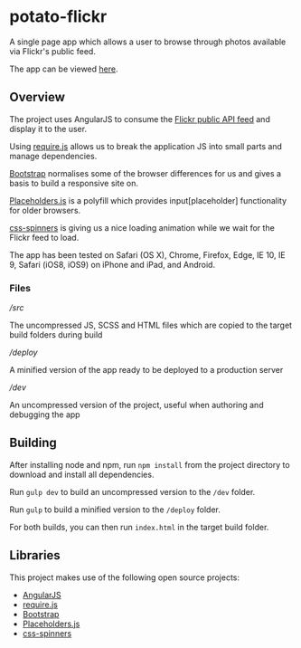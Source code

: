 # potato-flickr
A single page app which allows a user to browse through photos available via Flickr's public feed. 

The app can be viewed [here](http://tarling.github.io/potato-flickr/deploy/).

## Overview

The project uses AngularJS to consume the [Flickr public API feed](https://api.flickr.com/services/feeds/photos_public.gne?tags=potato&tagmode=all&format=json) and display it to the user. 

Using [require.js](https://github.com/jrburke/requirejs) allows us to break the application JS into small parts and manage dependencies. 

[Bootstrap](https://github.com/twbs/bootstrap) normalises some of the browser differences for us and gives a basis to build a responsive site on.

[Placeholders.js](https://github.com/jamesallardice/Placeholders.js) is a polyfill which provides input[placeholder] functionality for older browsers.

[css-spinners](https://github.com/jlong/css-spinners) is giving us a nice loading animation while we wait for the Flickr feed to load.

The app has been tested on Safari (OS X), Chrome, Firefox, Edge, IE 10, IE 9, Safari (iOS8, iOS9) on iPhone and iPad, and Android.


### Files

*/src*

The uncompressed JS, SCSS and HTML files which are copied to the target build folders during build

*/deploy*

A minified version of the app ready to be deployed to a production server

*/dev*

An uncompressed version of the project, useful when authoring and debugging the app

## Building

After installing node and npm, run `npm install` from the project directory to download and install all dependencies. 

Run `gulp dev` to build an uncompressed version to the `/dev` folder. 

Run `gulp` to build a minified version to the `/deploy` folder.

For both builds, you can then run `index.html` in the target build folder.

## Libraries

This project makes use of the following open source projects:

- [AngularJS](https://github.com/angular/angular.js)
- [require.js](https://github.com/jrburke/requirejs)
- [Bootstrap](https://github.com/twbs/bootstrap)
- [Placeholders.js](https://github.com/jamesallardice/Placeholders.js)
- [css-spinners](https://github.com/jlong/css-spinners)

